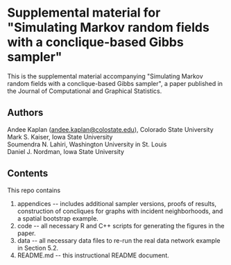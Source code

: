 # Supplemental material for "Simulating Markov random fields with a conclique-based Gibbs sampler"

This is the supplemental material accompanying "Simulating Markov random fields with a conclique-based Gibbs sampler", a paper published in the Journal of Computational and Graphical Statistics.

## Authors

Andee Kaplan (andee.kaplan@colostate.edu), Colorado State University  
Mark S. Kaiser, Iowa State University  
Soumendra N. Lahiri, Washington University in St. Louis  
Daniel J. Nordman, Iowa State University 

## Contents

This repo contains
1. appendices -- includes additional sampler versions, proofs of results, construction of concliques for graphs with incident neighborhoods, and a spatial bootstrap example.
2. code -- all necessary R and C++ scripts for generating the figures in the paper.
3. data -- all necessary data files to re-run the real data network example in Section 5.2.
3. README.md -- this instructional README document.
